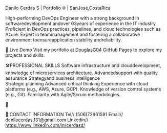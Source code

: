Danilo Cerdas S | Portfolio 🌐 | SanJosé,CostaRica  

 High-performing DevOps Engineer with a strong background in softwaredevelopment andover 03years of experience in the IT industry. Proficient in DevOps practices, pipelines, and cloud technologies such as Azure. 
 Expert in teammanagement and fostering a collaborative environment toensureapplication stability andreliability.

🚀 Live Demo
 Visit my portfolio at [DouglasG04](https://github.com/Alephdjcs) GitHub Pages to explore my projects and skills.

🛠️PROFESSIONAL SKILLS
   Software infrastructure and clouddevelopment, knowledge of microservices architecture.
   Advancedsupport with quality assurance
   Strategyand business intelligence  
   Strategic planning
   Advanced critical thinking 
   Experience with cloud platforms (e.g., AWS, Azure, 
   GCP).
   Knowledge of version control systems (e.g., Git).
   Familiarity with Agile/Scrum methodologies.

📂 

📧 CONTACT INFORMATION
  Tel// (506)72961591
  Email// danilocerdas.131@gmail.com
  Linkedin// https://www.linkedin.com/in/cerdasd/
